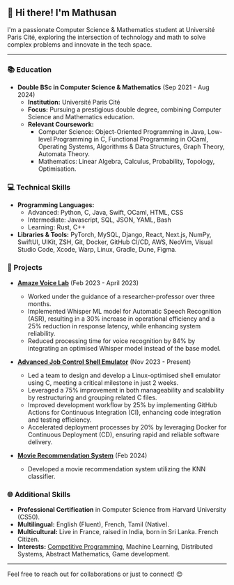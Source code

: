 ## 👋 Hi there! I'm Mathusan

I'm a passionate Computer Science & Mathematics student at Université Paris Cité, exploring the intersection of technology and math to solve complex problems and innovate in the tech space.

---

### 📚 Education

- **Double BSc in Computer Science & Mathematics** (Sep 2021 - Aug 2024)
  - **Institution:** Université Paris Cité
  - **Focus:** Pursuing a prestigious double degree, combining Computer Science and Mathematics education.
  - **Relevant Coursework:**
    - Computer Science: Object-Oriented Programming in Java, Low-level Programming in C, Functional Programming in OCaml, Operating Systems, Algorithms & Data Structures, Graph Theory, Automata Theory.
    - Mathematics: Linear Algebra, Calculus, Probability, Topology, Optimisation.

### 💻 Technical Skills

- **Programming Languages:**
  - Advanced: Python, C, Java, Swift, OCaml, HTML, CSS
  - Intermediate: Javascript, SQL, JSON, YAML, Bash
  - Learning: Rust, C++
- **Libraries & Tools:** PyTorch, MySQL, Django, React, Next.js, NumPy, SwiftUI, UIKit, ZSH, Git, Docker, GitHub CI/CD, AWS, NeoVim, Visual Studio Code, Xcode, Warp, Linux, Gradle, Dune, Figma.

### 🌟 Projects

- **[Amaze Voice Lab](https://github.com/mathusanMe/Amaze-Voice-Lab)** (Feb 2023 - April 2023)
  - Worked under the guidance of a researcher-professor over three months.
  - Implemented Whisper ML model for Automatic Speech Recognition (ASR), resulting in a 30% increase in operational efficiency and a 25% reduction in response latency, while enhancing system reliability.
  - Reduced processing time for voice recognition by 84% by integrating an optimised Whisper model instead of the base model.

- **[Advanced Job Control Shell Emulator](https://github.com/mathusanMe/Job-Control-Shell-Emulator)** (Nov 2023 - Present)
  - Led a team to design and develop a Linux-optimised shell emulator using C, meeting a critical milestone in just 2 weeks.
  - Leveraged a 75% improvement in both manageability and scalability by restructuring and grouping related C files.
  - Improved development workflow by 25% by implementing GitHub Actions for Continuous Integration (CI), enhancing code integration and testing efficiency.
  - Accelerated deployment processes by 20% by leveraging Docker for Continuous Deployment (CD), ensuring rapid and reliable software delivery.

- **[Movie Recommendation System](https://github.com/mathusanMe/Movie-Recommendation-System)** (Feb 2024)
  - Developed a movie recommendation system utilizing the KNN classifier.

### 🌐 Additional Skills

- **Professional Certification** in Computer Science from Harvard University (CS50).
- **Multilingual:** English (Fluent), French, Tamil (Native).
- **Multicultural:** Live in France, raised in India, born in Sri Lanka. French Citizen.
- **Interests:** [Competitive Programming](https://github.com/mathusanMe/LeetCode), Machine Learning, Distributed Systems, Abstract Mathematics, Game development.

---

Feel free to reach out for collaborations or just to connect! 😊
